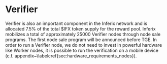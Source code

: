 # Verifier

Verifier is also an important component in the Inferix network and is allocated 7.5\% of the total \$IFX token supply for the reward pool. Inferix mobilizes a total of approximately 25000 Verifier nodes through node sale programs. The first node sale program will be announced before TGE. In order to run a Verifier node, we do not need to invest in powerful hardware like Worker nodes, it is possible to run the verification on a mobile device (c.f. appendix~\labelcref{sec:hardware_requirements_nodes}).